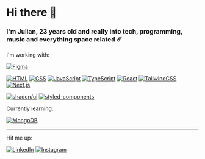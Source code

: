 # Hi there 👋
### I'm Julian, 23 years old and really into tech, programming, music and everything space related ☄️


I'm working with:

[![Figma](https://img.shields.io/badge/Figma-F24E1E?logo=figma&logoColor=white)](#)

[![HTML](https://img.shields.io/badge/HTML-%23E34F26.svg?logo=html5&logoColor=white)](#)
[![CSS](https://img.shields.io/badge/CSS-1572B6?logo=css3&logoColor=fff)](#)
[![JavaScript](https://img.shields.io/badge/JavaScript-F7DF1E?logo=javascript&logoColor=000)](#)
[![TypeScript](https://img.shields.io/badge/TypeScript-3178C6?logo=typescript&logoColor=fff)](#)
[![React](https://img.shields.io/badge/React-%2320232a.svg?logo=react&logoColor=%2361DAFB)](#)
[![TailwindCSS](https://img.shields.io/badge/Tailwind%20CSS-%2338B2AC.svg?logo=tailwind-css&logoColor=white)](#)
[![Next.js](https://img.shields.io/badge/Next.js-black?logo=next.js&logoColor=white)](#)

[![shadcn/ui](https://img.shields.io/badge/shadcn%2Fui-000?logo=shadcnui&logoColor=fff)](#)
[![styled-components](https://img.shields.io/badge/styled--components-DB7093?logo=styledcomponents&logoColor=fff)](#)

Currently learning:

[![MongoDB](https://img.shields.io/badge/MongoDB-%234ea94b.svg?logo=mongodb&logoColor=white)](#)

---

Hit me up:

[![LinkedIn](https://custom-icon-badges.demolab.com/badge/LinkedIn-0A66C2?logo=linkedin-white&logoColor=fff)](https://www.linkedin.com/in/julian-d%C3%BCrr/)
[![Instagram](https://img.shields.io/badge/Instagram-%23E4405F.svg?logo=Instagram&logoColor=white)](http://instagram.com/julian.sngr)
